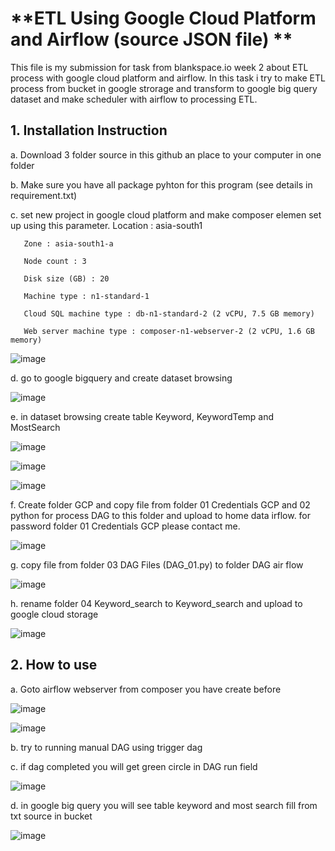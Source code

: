 # **ETL Using Google Cloud Platform and Airflow (source JSON file) **

This file is my submission for task from blankspace.io week 2 about ETL process with google cloud platform and airflow. 
In this task i try to make ETL process from bucket in google strorage and transform to google big query dataset and 
make scheduler with airflow to processing ETL.

## 1. Installation Instruction 

a. Download 3 folder source in this github an place to your computer in one folder  
    
b. Make sure you have all package pyhton for this program (see details in requirement.txt)
    
c. set new project in google cloud platform and make composer elemen set up using this parameter.
       Location : asia-south1
       
       Zone : asia-south1-a
       
       Node count : 3
       
       Disk size (GB) : 20
       
       Machine type : n1-standard-1
       
       Cloud SQL machine type : db-n1-standard-2 (2 vCPU, 7.5 GB memory)
       
       Web server machine type : composer-n1-webserver-2 (2 vCPU, 1.6 GB memory)
       
![image](https://user-images.githubusercontent.com/55681442/115839939-5b83e000-a445-11eb-84c7-b654b92209b3.png)

d. go to google bigquery and create dataset browsing 
        
![image](https://user-images.githubusercontent.com/55681442/115840319-bd444a00-a445-11eb-9566-1c401e6cc357.png)
        
e. in dataset browsing create table Keyword, KeywordTemp and MostSearch
        
![image](https://user-images.githubusercontent.com/55681442/115840494-f54b8d00-a445-11eb-9ea5-32260ba57f48.png)

![image](https://user-images.githubusercontent.com/55681442/115840597-0c8a7a80-a446-11eb-9e65-d8e48485b7a0.png)
        
![image](https://user-images.githubusercontent.com/55681442/115840676-2035e100-a446-11eb-8081-9c532826ad9c.png)
    
f. Create folder GCP and copy file from folder 01 Credentials GCP and 02 python for process DAG to this folder and upload to home data irflow. 
   for password folder 01 Credentials GCP please contact me.  
        
![image](https://user-images.githubusercontent.com/55681442/115841221-c5e95000-a446-11eb-89bd-01077a6b6253.png)

g. copy file from folder 03 DAG Files (DAG_01.py) to folder DAG air flow
    
![image](https://user-images.githubusercontent.com/55681442/115841820-62abed80-a447-11eb-96ac-04781ba74931.png)
        
h. rename folder 04 Keyword_search to Keyword_search and upload to google cloud storage 

![image](https://user-images.githubusercontent.com/55681442/115845209-d26fa780-a44a-11eb-81f2-efce552c51d4.png)


## 2. How to use 

a. Goto airflow webserver from composer you have create before 
    
![image](https://user-images.githubusercontent.com/55681442/115842031-9edf4e00-a447-11eb-946a-e23220f48106.png)
        
![image](https://user-images.githubusercontent.com/55681442/115842297-e1088f80-a447-11eb-91e8-2fa5448bb3fb.png)
        
b. try to running manual DAG using trigger dag
    
c. if dag completed you will get green circle in DAG run field 
    
![image](https://user-images.githubusercontent.com/55681442/115842793-5f653180-a448-11eb-9c20-a5945172b016.png)

d. in google big query you will see table keyword and most search fill from txt source in bucket
        
![image](https://user-images.githubusercontent.com/55681442/115843175-c1259b80-a448-11eb-92e5-9e7b35c64649.png)

